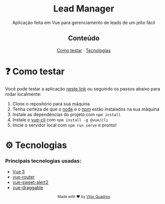 <h1 align="center">Lead Manager</h1>

<p align="center">Aplicação feita em Vue para gerenciamento de leads de um jeito fácil</p>

<h2 align="center">Conteúdo</h2>

<p align="center">
<a href="#question-como-testar">Como testar</a>
·
<a href="#gear-tecnologias">Tecnologias</a>
</p>

# :question: Como testar

Você pode testar a aplicação [neste link](https://lead-manager-mz6ioyooz-vitorquadros.vercel.app/) ou seguindo os passos abaixo para rodar localmente:

1. Clone o repositório para sua máquina
2. Tenha certeza de que o [node](https://github.com/nodejs/node) e o [npm](https://github.com/npm/npm) estão instalados na sua máquina
3. Instale as dependências do projeto com `npm install`
4. Instale o [vue-cli](https://github.com/vuejs/vue-cli) com `npm install -g @vue/cli`
5. Inicie o servidor local com `npm run serve` e pronto!

# :gear: Tecnologias

### Principais tecnologias usadas:

- [Vue 3](https://github.com/vuejs/vue)
- [vue-router](https://github.com/vuejs/vue-router)
- [vue-sweet-alert2](https://github.com/avil13/vue-sweetalert2)
- [vue-draggable](https://github.com/SortableJS/vue.draggable.next)

<p align="center">
<sub>Made with ❤︎ by <a href="https://github.com/vitorquadros">Vitor Quadros</a></sub>
</p>
